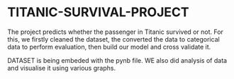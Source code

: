 # TITANIC-SURVIVAL-PROJECT
The project predicts whether the passenger in Titanic survived or not. For this, we firstly cleaned the dataset, the converted the data to categorical data to perform evaluation, then build our model and cross validate it.

DATASET is being embeded with the pynb file.
WE also did analysis of data and visualise it using various graphs.
